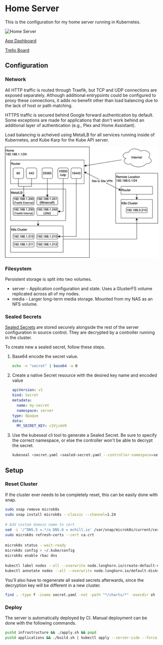 # Home Server

This is the configuration for my home server running in Kubernetes.

![Home Server](https://github.com/mchill/home/workflows/Home%20Server/badge.svg)

[App Dashboard](https://mchill.io)

[Trello Board](https://trello.com/b/XNVnSBvI/home-server)

## Configuration

### Network

All HTTP traffic is routed through Traefik, but TCP and UDP connections are exposed separately. Although additional entrypoints could be configured to proxy these connections, it adds no benefit other than load balancing due to the lack of host or path matching.

HTTPS traffic is secured behind Google forward authentication by default. Some exceptions are made for applications that don't work behind an additional layer of authentication (e.g., Plex and Home Assistant).

Load balancing is acheived using MetalLB for all services running inside of Kubernetes, and Kube Karp for the Kube API server.

![Network](docs/images/network.drawio.svg)

### Filesystem

Persistent storage is split into two volumes.

* server - Application configuration and state. Uses a GlusterFS volume replicated across all of my nodes.
* media - Larger long-term media storage. Mounted from my NAS as an NFS volume.

### Sealed Secrets

[Sealed Secrets](https://github.com/bitnami-labs/sealed-secrets) are stored securely alongside the rest of the server configuration in source control. They are decrypted by a controller running in the cluster.

To create new a sealed secret, follow these steps.

1. Base64 encode the secret value.

    ```bash
    echo -n "secret" | base64 -w 0
    ```

2. Create a native Secret resource with the desired key name and encoded value

    ```yaml
    apiVersion: v1
    kind: Secret
    metadata:
      name: my-secret
      namespace: server
    type: Opaque
    data:
      MY_SECRET_KEY: c2VjcmV0
    ```

3. Use the kubeseal cli tool to generate a Sealed Secret. Be sure to specify the correct namespace, or else the controller won't be able to decrypt the secret.

    ```bash
    kubeseal <secret.yaml >sealed-secret.yaml --controller-namespace=sealed-secrets -o yaml
    ```

## Setup

### Reset Cluster

If the cluster ever needs to be completely reset, this can be easily done with snap.

```bash
sudo snap remove microk8s
sudo snap install microk8s --classic --channel=1.24

# Add custom domain name to cert
sed -i '/^DNS.5 =.*/a DNS.6 = mchill.io' /var/snap/microk8s/current/certs/csr.conf.template
sudo microk8s refresh-certs --cert ca.crt

microk8s status --wait-ready
microk8s config > ~/.kube/config
microk8s enable rbac dns

kubectl label nodes --all --overwrite node.longhorn.io/create-default-disk=config
kubectl annotate nodes --all --overwrite node.longhorn.io/default-disks-config='[{"path":"/mnt/longhorn","allowScheduling":true,"storageReserved":0}]'
```

You'll also have to regenerate all sealed secrets afterwards, since the decryption key will be different in a new cluster.

```bash
find . -type f -iname secret.yaml -not -path "*/charts/*" -execdir sh -c "cat {} | kubeseal --controller-namespace=sealed-secrets -o yaml > sealed-secret.yaml" \;
```

### Deploy

The server is automatically deployed by CI. Manual deployment can be done with the following commands.

```bash
pushd infrastructure && ./apply.sh && popd
pushd applications && ./build.sh | kubectl apply --server-side --force-conflicts -f - && popd
```
